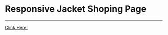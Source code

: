 # Responsive Jacket Shoping Page
<hr/>
<a href="https://itstahirrafique.github.io/responsive-jacket-shoping-page/">Click Here!</a>
